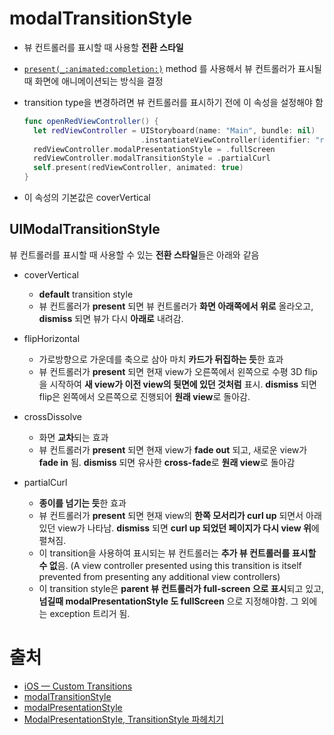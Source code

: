 # modalTransitionStyle

- 뷰 컨트롤러를 표시할 때 사용할 **전환 스타일**

- [`present(_:animated:completion:)`](https://developer.apple.com/documentation/uikit/uiviewcontroller/1621380-present) method 를 사용해서  뷰 컨트롤러가 표시될 때 화면에 애니메이션되는 방식을 결정

- transition type을 변경하려면 뷰 컨트롤러를 표시하기 전에 이 속성을 설정해야 함

  ```swift
  func openRedViewController() {
    let redViewController = UIStoryboard(name: "Main", bundle: nil)
                            .instantiateViewController(identifier: "redViewController")
    redViewController.modalPresentationStyle = .fullScreen
    redViewController.modalTransitionStyle = .partialCurl
    self.present(redViewController, animated: true)
  }
  ```

- 이 속성의 기본값은 coverVertical

## UIModalTransitionStyle

뷰 컨트롤러를 표시할 때 사용할 수 있는 **전환 스타일**들은 아래와 같음

- coverVertical
  - **default** transition style
  - 뷰 컨트롤러가 **present** 되면 뷰 컨트롤러가 **화면 아래쪽에서 위로** 올라오고, **dismiss** 되면 뷰가 다시 **아래로** 내려감. 

- flipHorizontal
  - 가로방향으로 가운데를 축으로 삼아 마치 **카드가 뒤집하는 듯**한 효과
  - 뷰 컨트롤러가 **present** 되면 현재 view가 오른쪽에서 왼쪽으로 수평 3D flip을 시작하여 **새 view가 이전 view의 뒷면에 있던 것처럼** 표시. **dismiss** 되면 flip은 왼쪽에서 오른쪽으로 진행되어 **원래 view**로 돌아감.

- crossDissolve
  - 화면 **교차**되는 효과
  - 뷰 컨트롤러가 **present** 되면 현재 view가 **fade out** 되고, 새로운 view가 **fade in** 됨. **dismiss** 되면 유사한 **cross-fade**로 **원래 view**로 돌아감 
- partialCurl
  - **종이를 넘기는 듯**한 효과
  - 뷰 컨트롤러가 **present** 되면 현재 view의 **한쪽 모서리가 curl up** 되면서 아래 있던 view가 나타남. **dismiss** 되면 **curl up 되었던 페이지가 다시 view 위**에 펼쳐짐.
  - 이 transition을 사용하여 표시되는 뷰 컨트롤러는 **추가 뷰 컨트롤러를 표시할 수 없**음. (A view controller presented using this transition is itself prevented from presenting any additional view controllers)
  - 이 transition style은 **parent 뷰 컨트롤러가 full-screen 으로 표시**되고 있고, **넘길때 modalPresentationStyle 도 fullScreen** 으로 지정해야함. 그 외에는 exception 트리거 됨.



# 출처

- [iOS — Custom Transitions](https://medium.com/@adi.mizrahi/ios-custom-transitions-7cbbfbc9d389)
- [modalTransitionStyle](https://developer.apple.com/documentation/uikit/uiviewcontroller/1621388-modaltransitionstyle)
- [modalPresentationStyle](https://developer.apple.com/documentation/uikit/uiviewcontroller/1621355-modalpresentationstyle)
- [ModalPresentationStyle, TransitionStyle 파헤치기](https://jcsoohwancho.github.io/2019-07-31-ModalPresentationStyle,-TransitionStyle-%ED%8C%8C%ED%97%A4%EC%B9%98%EA%B8%B0/)

